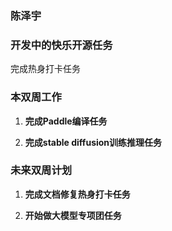 ### 陈泽宇

### 开发中的快乐开源任务

完成热身打卡任务

### 本双周工作

1. **完成Paddle编译任务**

2. **完成stable diffusion训练推理任务**

### 未来双周计划

1. **完成文档修复热身打卡任务**

2. **开始做大模型专项团任务**


